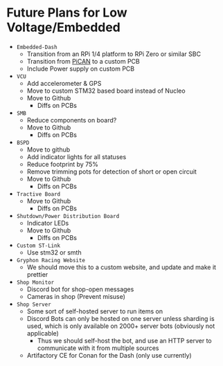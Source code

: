 # Future Plans for Low Voltage/Embedded

- `Embedded-Dash`
    - Transition from an RPi 1/4 platform to RPi Zero or similar SBC
    - Transition from [PiCAN](https://copperhilltech.com/pican-2-can-bus-interface-for-raspberry-pi/) to a custom PCB
    - Include Power supply on custom PCB
- `VCU`
    - Add accelerometer & GPS
    - Move to custom STM32 based board instead of Nucleo
    - Move to Github
        - Diffs on PCBs
- `SMB`
    - Reduce components on board?
    - Move to Github
        - Diffs on PCBs
- `BSPD`
    - Move to github
    - Add indicator lights for all statuses
    - Reduce footprint by 75%
    - Remove trimming pots for detection of short or open circuit
    - Move to Github
        - Diffs on PCBs
- `Tractive Board`
    - Move to Github
        - Diffs on PCBs
- `Shutdown/Power Distribution Board`
    - Indicator LEDs
    - Move to Github
        - Diffs on PCBs
- `Custom ST-Link`
    - Use stm32 or smth
- `Gryphon Racing Website`
    - We should move this to a custom website, and update and make it prettier
- `Shop Monitor`
    - Discord bot for shop-open messages
    - Cameras in shop (Prevent misuse)
- `Shop Server`
    - Some sort of self-hosted server to run items on
    - Discord Bots can only be hosted on one server unless sharding is used, which is only available on 2000+ server bots (obviously not applicable)
        - Thus we should self-host the bot, and use an HTTP server to communicate with it from multiple sources
    - Artifactory CE for Conan for the Dash (only use currently)
